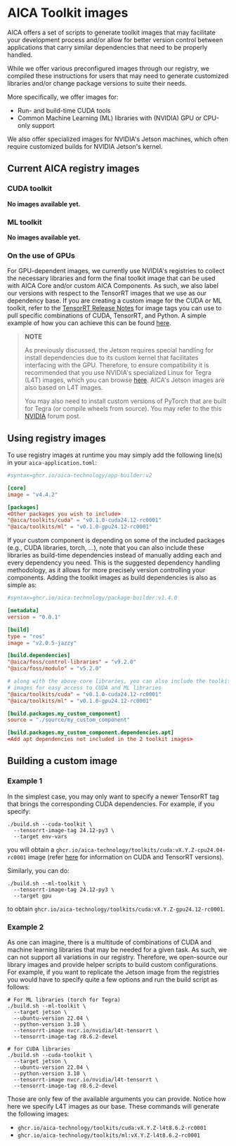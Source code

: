 # AICA Toolkit images

AICA offers a set of scripts to generate toolkit images that may facilitate your development process and/or allow for
better version control between applications that carry similar dependencies that need to be properly handled.

While we offer various preconfigured images through our registry, we compiled these instructions for users that may need
to generate customized libraries and/or change package versions to suite their needs.

More specifically, we offer images for:

- Run- and build-time CUDA tools
- Common Machine Learning (ML) libraries with (NVIDIA) GPU or CPU-only support

We also offer specialized images for NVIDIA's Jetson machines, which often require customized builds for NVIDIA
Jetson's kernel.

## Current AICA registry images

### CUDA toolkit

<!-- | Image name  | CUDA Version | TensorRT Version | Python Version | Description |
|-------------|-----|---|---|--| -->

**No images available yet.**

### ML toolkit

<!-- | Image name  | Target (CPU/GPU) | Needs CUDA | Python Version | Description |
|-------------|-----|---|---|--| -->

**No images available yet.**

### On the use of GPUs

For GPU-dependent images, we currently use NVIDIA's registries to collect the necessary libraries and form the final
toolkit image that can be used with AICA Core and/or custom AICA Components. As such, we also label our versions with
respect to the TensorRT images that we use as our dependency base. If you are creating a custom image for the CUDA or ML
toolkit, refer to the
[TensorRT Release Notes](https://docs.nvidia.com/deeplearning/frameworks/container-release-notes/index.html) for image
tags you can use to pull specific combinations of CUDA, TensorRT, and Python. A simple example of how you can achieve
this can be found [here](#building-a-custom-image).

> **NOTE**
>
> As previously discussed, the Jetson requires special handling for install dependencies due to its custom kernel that
> facilitates interfacing with the GPU. Therefore, to ensure compatibility it is recommended that you use NVIDIA's
> specialized Linux for Tegra (L4T) images, which you can browse
> [here](https://catalog.ngc.nvidia.com/orgs/nvidia/containers/l4t-tensorrt). AICA's Jetson images are also based on L4T
> images.
> 
> You may also need to install custom versions of PyTorch that are built for Tegra (or compile wheels from source). You
> may refer to the this [NVIDIA](https://forums.developer.nvidia.com/t/pytorch-for-jetson/72048) forum post.

## Using registry images

To use registry images at runtime you may simply add the following line(s) in your `aica-application.toml`:

```toml
#syntax=ghcr.io/aica-technology/app-builder:v2

[core]
image = "v4.4.2"

[packages]
<Other packages you wish to include>
"@aica/toolkits/cuda" = "v0.1.0-cuda24.12-rc0001"
"@aica/toolkits/ml" = "v0.1.0-gpu24.12-rc0001"
```

If your custom component is depending on some of the included packages (e.g., CUDA libraries, torch, ...), note that you
can also include these libraries as build-time dependencies instead of manually adding each and every dependency you
need. This is the suggested dependency handling methodology, as it allows for more precisely version controlling your
components. Adding the toolkit images as build dependencies is also as simple as:

```toml
#syntax=ghcr.io/aica-technology/package-builder:v1.4.0

[metadata]
version = "0.0.1"

[build]
type = "ros"
image = "v2.0.5-jazzy"

[build.dependencies]
"@aica/foss/control-libraries" = "v9.2.0"
"@aica/foss/modulo" = "v5.2.0"

# along with the above core libraries, you can also include the toolkit
# images for easy access to CUDA and ML libraries
"@aica/toolkits/cuda" = "v0.1.0-cuda24.12-rc0001"
"@aica/toolkits/ml" = "v0.1.0-gpu24.12-rc0001"

[build.packages.my_custom_component]
source = "./source/my_custom_component"

[build.packages.my_custom_component.dependencies.apt]
<Add apt dependencies not included in the 2 toolkit images>
```

## Building a custom image

### Example 1

In the simplest case, you may only want to specify a newer TensorRT tag that brings the corresponding CUDA dependencies.
For example, if you specify:

```shell
./build.sh --cuda-toolkit \
  --tensorrt-image-tag 24.12-py3 \
  --target env-vars
```

you will obtain a `ghcr.io/aica-technology/toolkits/cuda:vX.Y.Z-cpu24.04-rc0001` image (refer
[here]((https://docs.nvidia.com/deeplearning/frameworks/container-release-notes/index.html)) for information on CUDA and
TensorRT versions).

Similarly, you can do:

```shell
./build.sh --ml-toolkit \
  --tensorrt-image-tag 24.12-py3 \
  --target gpu
```

to obtain `ghcr.io/aica-technology/toolkits/cuda:vX.Y.Z-gpu24.12-rc0001`.

### Example 2

As one can imagine, there is a multitude of combinations of CUDA and machine learning libraries that may be needed for a
given task. As such, we can not support all variations in our registry. Therefore, we open-source our library images
and provide helper scripts to build custom configurations. For example, if you want to replicate the Jetson image from
the registries you would have to specify quite a few options and run the build script as follows:

```shell
# For ML libraries (torch for Tegra)
./build.sh --ml-toolkit \
  --target jetson \
  --ubuntu-version 22.04 \
  --python-version 3.10 \
  --tensorrt-image nvcr.io/nvidia/l4t-tensorrt \
  --tensorrt-image-tag r8.6.2-devel

# for CUDA libraries
./build.sh --cuda-toolkit \
  --target jetson \
  --ubuntu-version 22.04 \
  --python-version 3.10 \
  --tensorrt-image nvcr.io/nvidia/l4t-tensorrt \
  --tensorrt-image-tag r8.6.2-devel
```

Those are only few of the available arguments you can provide. Notice how here we specify L4T images as our base. These
commands will generate the following images:

- `ghcr.io/aica-technology/toolkits/cuda:vX.Y.Z-l4t8.6.2-rc0001`
- `ghcr.io/aica-technology/toolkits/ml:vX.Y.Z-l4t8.6.2-rc0001`

